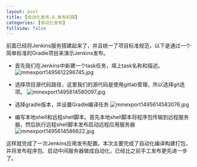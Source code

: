```yaml
---
layout: post
title: [自动化发布-6.发布初探]
categories: [自动化发布]
fullview: false
---
```

前面已经将Jenkins服务搭建起来了，并且统一了项目标准规范，以下是通过一个简单标准的Gradle项目来演示Jenkins发布。
* 首先我们在Jenkins中新建一个task任务，填上task名称和描述。
![mmexport1495612296745.jpg](http://file.ctosb.com/upload/image/20170524/1495613436552040935.jpg "1495613436552040935.jpg")


* 选择项目源代码路径，这里我们的源代码是使用gitlab管理，所以选择git选项。
![mmexport1495614580097.jpg](http://file.ctosb.com/upload/image/20170524/1495614772234042080.jpg "1495614772234042080.jpg")

* 选择gradle版本，并设置Gradle编译任务
![mmexport1495614583076.jpg](http://file.ctosb.com/upload/image/20170524/1495614785049009572.jpg "1495614785049009572.jpg")

* 编写本地shell和远程shell脚本。首先本地shell脚本将程序包传输到远程服务器，然后执行远程shell脚本发布启动远程应用服务器
![mmexport1495614586622.jpg](http://file.ctosb.com/upload/image/20170524/1495614792537098458.jpg "1495614792537098458.jpg")

这样就完成了一次Jenkins应用发布配置。本次主要完成了自动化编译构建打包，并将发布程序包、启动中间服务器做成自动化，已经比之前手工发布更先进一步了。
